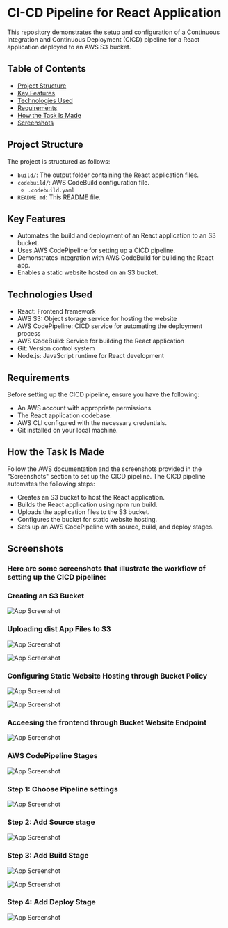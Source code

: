 #  CI-CD Pipeline for React Application

This repository demonstrates the setup and configuration of a Continuous Integration and Continuous Deployment (CICD) pipeline for a React application deployed to an AWS S3 bucket.

## Table of Contents

- [Project Structure](#project-structure)
- [Key Features](#key-features)
- [Technologies Used](#technologies-used)
- [Requirements](#requirements)
- [How the Task Is Made](#how-the-task-is-made)
- [Screenshots](#screenshots)

## Project Structure
The project is structured as follows:

- `build/`: The output folder containing the React application files.
- `codebuild/`: AWS CodeBuild configuration file.
  - `.codebuild.yaml`
- `README.md`: This README file.
   
## Key Features
- Automates the build and deployment of an React application to an S3 bucket.
- Uses AWS CodePipeline for setting up a CICD pipeline.
- Demonstrates integration with AWS CodeBuild for building the React app.
- Enables a static website hosted on an S3 bucket.

## Technologies Used
- React: Frontend framework
- AWS S3: Object storage service for hosting the website
- AWS CodePipeline: CICD service for automating the deployment process
- AWS CodeBuild: Service for building the React application
- Git: Version control system
- Node.js: JavaScript runtime for React development


## Requirements

Before setting up the CICD pipeline, ensure you have the following:

- An AWS account with appropriate permissions.
- The React application codebase.
- AWS CLI configured with the necessary credentials.
- Git installed on your local machine.


## How the Task Is Made

Follow the AWS documentation and the screenshots provided in the "Screenshots" section to set up the CICD pipeline.
The CICD pipeline automates the following steps:
- Creates an S3 bucket to host the React application.
- Builds the React application using npm run build.
- Uploads the application files to the S3 bucket.
- Configures the bucket for static website hosting.
- Sets up an AWS CodePipeline with source, build, and deploy stages.
    
## Screenshots
### Here are some screenshots that illustrate the workflow of setting up the CICD pipeline:

### Creating an S3 Bucket
![App Screenshot](https://drive.google.com/uc?id=15s1-Idv4xzsA4GwCllDYfmJ3aecEta69)

### Uploading dist App Files to S3
![App Screenshot](https://drive.google.com/uc?id=1tazJ02QSovHlZmAE0BVQabFdlgeEdvBt)

![App Screenshot](https://drive.google.com/uc?id=1pMox7S29EhfHxijq-rdZL2pm4dW_K0Tp)

### Configuring Static Website Hosting through Bucket Policy
![App Screenshot](https://drive.google.com/uc?id=1wundXgkCWt1CGPQCk2gQMn75bndlARE3)

![App Screenshot](https://drive.google.com/uc?id=1Vle99B9aegeLvdIFvTkDwXl78MjeIT3T)

### Acceesing the frontend through Bucket Website Endpoint
![App Screenshot](https://drive.google.com/uc?id=1tykwlds0S-CPtdRYu2Y9FAn22ZpYqUg7)

### AWS CodePipeline Stages
![App Screenshot](https://drive.google.com/uc?id=1bygGgV34nQQorsthpsdKWIUiwdbklmET)

### Step 1: Choose Pipeline settings
![App Screenshot](https://drive.google.com/uc?id=1cSG_DPYvSshxNB2N2Lv1ICTcakjg5ezr)

### Step 2: Add Source stage
![App Screenshot](https://drive.google.com/uc?id=1hKWtAFiMY4BlLnyJA8nYUAOwyT27YvMp)

### Step 3: Add Build Stage
![App Screenshot](https://drive.google.com/uc?id=1C272AGPNb7pnOQXKiOrQyxe_eN5UPTRU)

![App Screenshot](https://drive.google.com/uc?id=1_a_g19Knrb4WCRv5G-oagJUMzintLTBr)

### Step 4: Add Deploy Stage
![App Screenshot](https://drive.google.com/uc?id=11kMurywkjcduXiScZqg002iR8n6Xi7eR)
